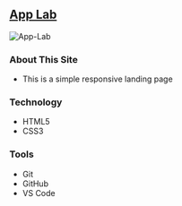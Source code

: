## [App Lab](https://ph-app-lab.netlify.app/)

<img src="https://i.ibb.co/ZdvY4tz/App-Lab.png" alt="App-Lab" border="0">

### About This Site

- This is a simple responsive landing page

### Technology

- HTML5
- CSS3

### Tools

- Git
- GitHub
- VS Code
